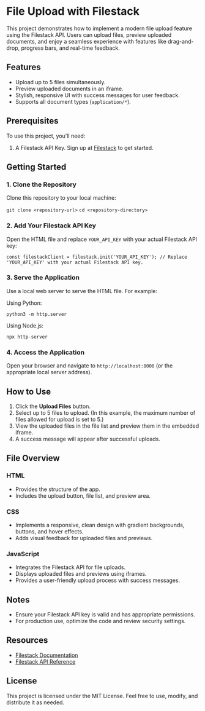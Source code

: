 # File Upload with Filestack

This project demonstrates how to implement a modern file upload feature using the Filestack API. Users can upload files, preview uploaded documents, and enjoy a seamless experience with features like drag-and-drop, progress bars, and real-time feedback.

## Features
- Upload up to 5 files simultaneously.
- Preview uploaded documents in an iframe.
- Stylish, responsive UI with success messages for user feedback.
- Supports all document types (`application/*`).

## Prerequisites
To use this project, you'll need:
1. A Filestack API Key. Sign up at [Filestack](https://www.filestack.com) to get started.

## Getting Started
### 1. Clone the Repository
Clone this repository to your local machine:

`git clone <repository-url>`
`cd <repository-directory>`

### 2. Add Your Filestack API Key
Open the HTML file and replace `YOUR_API_KEY` with your actual Filestack API key:

`const filestackClient = filestack.init('YOUR_API_KEY'); // Replace 'YOUR_API_KEY' with your actual Filestack API key.`

### 3. Serve the Application
Use a local web server to serve the HTML file. For example:

Using Python:

`python3 -m http.server`

Using Node.js:

`npx http-server`

### 4. Access the Application
Open your browser and navigate to `http://localhost:8000` (or the appropriate local server address).

## How to Use
1. Click the **Upload Files** button.
2. Select up to 5 files to upload. (In this example, the maximum number of files allowed for upload is set to 5.)
3. View the uploaded files in the file list and preview them in the embedded iframe.
4. A success message will appear after successful uploads.
   
## File Overview
### HTML
- Provides the structure of the app.
- Includes the upload button, file list, and preview area.

### CSS
- Implements a responsive, clean design with gradient backgrounds, buttons, and hover effects.
- Adds visual feedback for uploaded files and previews.

### JavaScript
- Integrates the Filestack API for file uploads.
- Displays uploaded files and previews using iframes.
- Provides a user-friendly upload process with success messages.

## Notes
- Ensure your Filestack API key is valid and has appropriate permissions.
- For production use, optimize the code and review security settings.
  
## Resources
- [Filestack Documentation](https://www.filestack.com/docs/)
- [Filestack API Reference](https://www.filestack.com/docs/api/)

## License
This project is licensed under the MIT License. Feel free to use, modify, and distribute it as needed.


